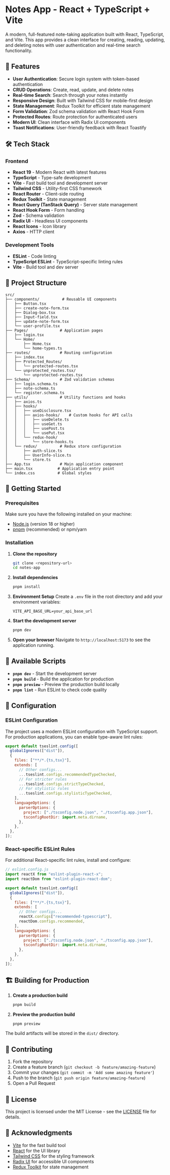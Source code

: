 # Notes App - React + TypeScript + Vite

A modern, full-featured note-taking application built with React, TypeScript, and Vite. This app provides a clean interface for creating, reading, updating, and deleting notes with user authentication and real-time search functionality.

## 🚀 Features

- **User Authentication**: Secure login system with token-based authentication
- **CRUD Operations**: Create, read, update, and delete notes
- **Real-time Search**: Search through your notes instantly
- **Responsive Design**: Built with Tailwind CSS for mobile-first design
- **State Management**: Redux Toolkit for efficient state management
- **Form Validation**: Zod schema validation with React Hook Form
- **Protected Routes**: Route protection for authenticated users
- **Modern UI**: Clean interface with Radix UI components
- **Toast Notifications**: User-friendly feedback with React Toastify

## 🛠️ Tech Stack

### Frontend

- **React 19** - Modern React with latest features
- **TypeScript** - Type-safe development
- **Vite** - Fast build tool and development server
- **Tailwind CSS** - Utility-first CSS framework
- **React Router** - Client-side routing
- **Redux Toolkit** - State management
- **React Query (TanStack Query)** - Server state management
- **React Hook Form** - Form handling
- **Zod** - Schema validation
- **Radix UI** - Headless UI components
- **React Icons** - Icon library
- **Axios** - HTTP client

### Development Tools

- **ESLint** - Code linting
- **TypeScript ESLint** - TypeScript-specific linting rules
- **Vite** - Build tool and dev server

## 📁 Project Structure

```
src/
├── components/          # Reusable UI components
│   ├── Button.tsx
│   ├── create-note-form.tsx
│   ├── Dialog-box.tsx
│   ├── Input-field.tsx
│   ├── update-note-form.tsx
│   └── user-profile.tsx
├── Pages/              # Application pages
│   ├── login.tsx
│   └── Home/
│       ├── Home.tsx
│       └── home-types.ts
├── routes/             # Routing configuration
│   ├── index.tsx
│   ├── Protected_Routes/
│   │   └── protected-routes.tsx
│   └── unprotected_routes.tsx/
│       └── unprotected-routes.tsx
├── Schema/             # Zod validation schemas
│   ├── login.schema.ts
│   ├── note-schema.ts
│   └── register.schema.ts
├── utils/              # Utility functions and hooks
│   ├── axios.ts
│   ├── hooks/
│   │   ├── useDisclosure.tsx
│   │   ├── axios-hooks/    # Custom hooks for API calls
│   │   │   ├── useDelete.ts
│   │   │   ├── useGet.ts
│   │   │   ├── usePost.ts
│   │   │   └── usePut.tsx
│   │   └── redux-hook/
│   │       └── store-hooks.ts
│   └── redux/          # Redux store configuration
│       ├── auth-slice.ts
│       ├── UserInfo-slice.ts
│       └── store.ts
├── App.tsx             # Main application component
├── main.tsx           # Application entry point
└── index.css          # Global styles
```

## 🚀 Getting Started

### Prerequisites

Make sure you have the following installed on your machine:

- [Node.js](https://nodejs.org/) (version 18 or higher)
- [pnpm](https://pnpm.io/) (recommended) or npm/yarn

### Installation

1. **Clone the repository**

   ```bash
   git clone <repository-url>
   cd notes-app
   ```

2. **Install dependencies**

   ```bash
   pnpm install
   ```

3. **Environment Setup**
   Create a `.env` file in the root directory and add your environment variables:

   ```env
   VITE_API_BASE_URL=your_api_base_url
   ```

4. **Start the development server**

   ```bash
   pnpm dev
   ```

5. **Open your browser**
   Navigate to `http://localhost:5173` to see the application running.

## 📝 Available Scripts

- **`pnpm dev`** - Start the development server
- **`pnpm build`** - Build the application for production
- **`pnpm preview`** - Preview the production build locally
- **`pnpm lint`** - Run ESLint to check code quality

## 🔧 Configuration

### ESLint Configuration

The project uses a modern ESLint configuration with TypeScript support. For production applications, you can enable type-aware lint rules:

```js
export default tseslint.config([
  globalIgnores(["dist"]),
  {
    files: ["**/*.{ts,tsx}"],
    extends: [
      // Other configs...
      ...tseslint.configs.recommendedTypeChecked,
      // For stricter rules
      ...tseslint.configs.strictTypeChecked,
      // For stylistic rules
      ...tseslint.configs.stylisticTypeChecked,
    ],
    languageOptions: {
      parserOptions: {
        project: ["./tsconfig.node.json", "./tsconfig.app.json"],
        tsconfigRootDir: import.meta.dirname,
      },
    },
  },
]);
```

### React-specific ESLint Rules

For additional React-specific lint rules, install and configure:

```js
// eslint.config.js
import reactX from "eslint-plugin-react-x";
import reactDom from "eslint-plugin-react-dom";

export default tseslint.config([
  globalIgnores(["dist"]),
  {
    files: ["**/*.{ts,tsx}"],
    extends: [
      // Other configs...
      reactX.configs["recommended-typescript"],
      reactDom.configs.recommended,
    ],
    languageOptions: {
      parserOptions: {
        project: ["./tsconfig.node.json", "./tsconfig.app.json"],
        tsconfigRootDir: import.meta.dirname,
      },
    },
  },
]);
```

## 🏗️ Building for Production

1. **Create a production build**

   ```bash
   pnpm build
   ```

2. **Preview the production build**
   ```bash
   pnpm preview
   ```

The build artifacts will be stored in the `dist/` directory.

## 🤝 Contributing

1. Fork the repository
2. Create a feature branch (`git checkout -b feature/amazing-feature`)
3. Commit your changes (`git commit -m 'Add some amazing feature'`)
4. Push to the branch (`git push origin feature/amazing-feature`)
5. Open a Pull Request

## 📄 License

This project is licensed under the MIT License - see the [LICENSE](LICENSE) file for details.

## 🙏 Acknowledgments

- [Vite](https://vitejs.dev/) for the fast build tool
- [React](https://reactjs.org/) for the UI library
- [Tailwind CSS](https://tailwindcss.com/) for the styling framework
- [Radix UI](https://www.radix-ui.com/) for accessible UI components
- [Redux Toolkit](https://redux-toolkit.js.org/) for state management
